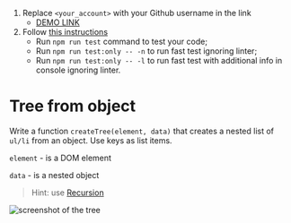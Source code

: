 1. Replace `<your_account>` with your Github username in the link
   - [DEMO LINK](https://vanvalera.github.io/js_tree-from-object-DOM/)
2. Follow [this instructions](https://github.com/mate-academy/js_task-DOM-guideline)
   - Run `npm run test` command to test your code;
   - Run `npm run test:only -- -n` to run fast test ignoring linter;
   - Run `npm run test:only -- -l` to run fast test with additional info in console ignoring linter.

# Tree from object

Write a function `createTree(element, data)` that creates a nested list of `ul/li` from an object.
Use keys as list items.

`element` - is a DOM element

`data` - is a nested object

> Hint: use [Recursion](https://javascript.info/recursion)

![screenshot of the tree](example/object-tree.png)
